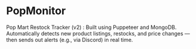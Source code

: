 # PopMonitor
Pop Mart Restock Tracker (v2) : Built using Puppeteer and MongoDB. Automatically detects new product listings, restocks, and price changes — then sends out alerts (e.g., via Discord) in real time.
